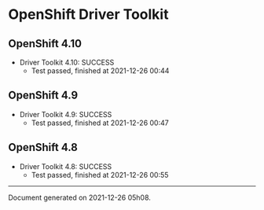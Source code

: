 
OpenShift Driver Toolkit
========================

OpenShift 4.10
--------------



* Driver Toolkit 4.10: SUCCESS
  - Test passed, finished at 2021-12-26 00:44

OpenShift 4.9
-------------



* Driver Toolkit 4.9: SUCCESS
  - Test passed, finished at 2021-12-26 00:47

OpenShift 4.8
-------------



* Driver Toolkit 4.8: SUCCESS
  - Test passed, finished at 2021-12-26 00:55

---
Document generated on 2021-12-26 05h08.
